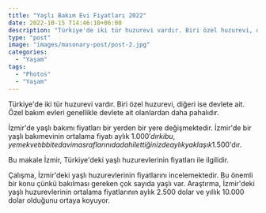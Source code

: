 ```yaml
---
title: "Yaşlı Bakım Evi Fiyatları 2022"
date: 2022-10-15 T14:46:10+06:00
description: "Türkiye'de iki tür huzurevi vardır. Biri özel huzurevi, diğeri ise devlete ait. Özel bakım evleri genellikle devlete ait olanlardan daha pahalıdır."
type: "post"
image: "images/masonary-post/post-2.jpg"
categories: 
  - "Yaşam"
tags:
  - "Photos"
  - "Yaşam"
---
```


Türkiye'de iki tür huzurevi vardır. Biri özel huzurevi, diğeri ise devlete ait. Özel bakım evleri genellikle devlete ait olanlardan daha pahalıdır.

İzmir'de yaşlı bakımı fiyatları bir yerden bir yere değişmektedir. İzmir'de bir yaşlı bakımevinin ortalama fiyatı aylık 1.000$'dır ki bu, yemek ve tıbbi tedavi masraflarını da dahil ettiğinizde aylık yaklaşık 1.500$'dır.

Bu makale İzmir, Türkiye'deki yaşlı huzurevlerinin fiyatları ile ilgilidir.

Çalışma, İzmir'deki yaşlı huzurevlerinin fiyatlarını incelemektedir. Bu önemli bir konu çünkü bakılması gereken çok sayıda yaşlı var. Araştırma, İzmir'deki yaşlı huzurevlerinin ortalama fiyatlarının aylık 2.500 dolar ve yıllık 10.000 dolar olduğunu ortaya koyuyor.
